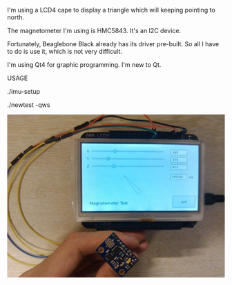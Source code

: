I'm using a LCD4 cape to display a triangle which will keeping pointing to north.

The magnetometer I'm using is HMC5843. It's an I2C device.

Fortunately, Beaglebone Black already has its driver pre-built. So all I have to
 do is use it, which is not very difficult.
 
I'm using Qt4 for graphic programming. I'm new to Qt.


USAGE


./imu-setup

./newtest -qws


![image](https://github.com/wytalfred/Beaglebone-magnetometer-Qt-display/raw/master/mag01.jpg)
